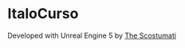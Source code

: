 # ItaloCurso

Developed with Unreal Engine 5 by [The Scostumati](https://www.instagram.com/thescostumati?utm_source=ig_web_button_share_sheet&igsh=ZDNlZDc0MzIxNw==)
